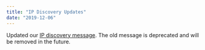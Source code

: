 ```yaml
---
title: "IP Discovery Updates"
date: "2019-12-06"
---
```


Updated our [IP discovery message](#DOCS_TOPICS_VOICE_CONNECTIONS/ip-discovery). The old message is deprecated and will be removed in the future.
